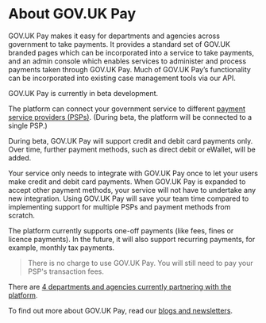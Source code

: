 # About GOV.UK Pay

GOV.UK Pay makes it easy for departments and agencies across government to take payments. It provides a standard set of GOV.UK branded pages which can be incorporated into a service to take payments, and an admin console which enables services to administer and process payments taken through GOV.UK Pay. Much of GOV.UK Pay’s functionality can be incorporated into existing case management tools via our API.

GOV.UK Pay is currently in beta development.

The platform can connect your government service to different [payment service providers (PSPs)](https://en.wikipedia.org/wiki/Payment_service_provider). (During beta, the platform will be connected to a single PSP.)

During beta, GOV.UK Pay will support credit and debit card payments only. Over time, further payment methods, such as direct debit or eWallet, will be added.

Your service only needs to integrate with GOV.UK Pay once to let your users make credit and debit card payments. When GOV.UK Pay is expanded to accept other payment methods, your service will not have to undertake any new integration. Using GOV.UK Pay will save your team time compared to implementing support for multiple PSPs and payment methods from scratch.

The platform currently supports one-off payments (like fees, fines or licence payments). In the future, it will also support recurring payments, for example, monthly tax payments.

>There is no charge to use GOV.UK Pay. You will still need to pay your PSP's transaction fees.

There are [4 departments and agencies currently partnering with the platform](https://gds.blog.gov.uk/2015/10/15/introducing-gov-uk-pay/).

To find out more about GOV.UK Pay, read our [blogs and newsletters](https://gds-payments.gelato.io/docs/versions/1.0.0/support-contact-and-more-information).

